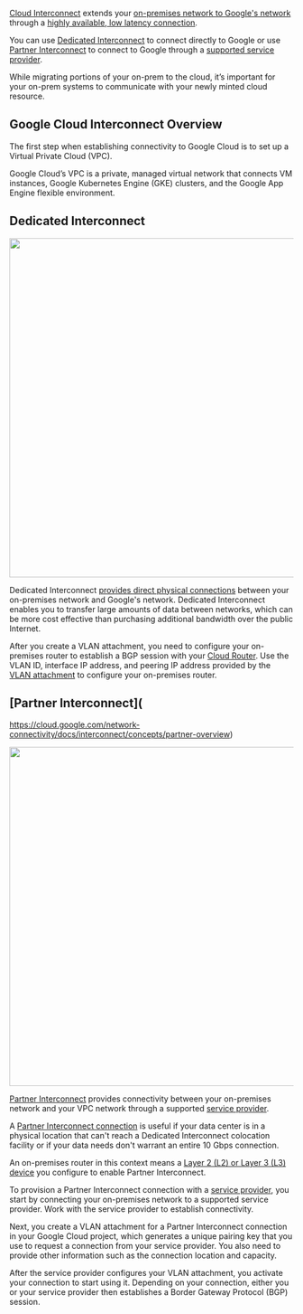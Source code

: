 

[Cloud Interconnect](https://cloud.google.com/network-connectivity/docs/interconnect)    extends your [on-premises network to Google's network](https://www.google.com/url?sa=t&source=web&rct=j&url=https://m.youtube.com/watch%3Fv%3DZMHXxHaCAeE&ved=2ahUKEwjkxcbgp7DwAhUUKn0KHSOfAHUQxa8BegQIBhAE&usg=AOvVaw3ZbaIFoh-HX2gY56RKcCEC) through a [highly available, low latency connection](https://www.google.com/url?sa=t&source=web&rct=j&url=https://m.youtube.com/watch%3Fv%3DqsDfazSdoKo&ved=2ahUKEwibotPjp7DwAhU4JDQIHYj6ACY4ChDFrwF6BAgKEAQ&usg=AOvVaw2--dDU-IoK1iHy_sGEW9lY).

You can use [Dedicated Interconnect](https://www.youtube.com/watch?v=cKaryf7qp9w) to connect directly to Google or use [Partner Interconnect](https://cloud.google.com/network-connectivity/docs/interconnect/concepts/partner-overview) to connect to Google through a [supported service provider](https://cloud.google.com/network-connectivity/docs/interconnect/concepts/service-providers).



While migrating portions of your on-prem to the cloud, it’s important for your on-prem systems to communicate with your newly minted cloud resource.



## Google Cloud Interconnect Overview

The first step when establishing connectivity to Google Cloud is to set up a Virtual Private Cloud (VPC).

Google Cloud’s VPC is a private, managed virtual network that connects VM instances, Google Kubernetes Engine (GKE) clusters, and the Google App Engine flexible environment.





## Dedicated Interconnect


<img src="https://docs.packetfabric.com/cloud/google/images/google_overview_dedicated.svg" width="600">

Dedicated Interconnect [provides direct physical connections](https://docs.packetfabric.com/cloud/google/overview/)  between your on-premises network and Google's network. Dedicated Interconnect enables you to transfer large amounts of data between networks, which can be more cost effective than purchasing additional bandwidth over the public Internet.



After you create a VLAN attachment, you need to configure your on-premises router to establish a BGP session with your [Cloud Router](https://cloud.google.com/network-connectivity/docs/interconnect/how-to/dedicated/configuring-onprem-routers). Use the VLAN ID, interface IP address, and peering IP address provided by the [VLAN attachment](https://cloud.google.com/network-connectivity/docs/interconnect/how-to/dedicated/creating-vlan-attachments) to configure your on-premises router.




## [Partner Interconnect](
https://cloud.google.com/network-connectivity/docs/interconnect/concepts/partner-overview)

<img src="https://docs.packetfabric.com/cloud/google/images/google_overview_hosted.svg" width="600">

[Partner Interconnect](https://cloud.google.com/network-connectivity/docs/interconnect/concepts/partner-overview) provides connectivity between your on-premises network and your VPC network through a supported [service provider](https://cloud.google.com/network-connectivity/docs/interconnect/concepts/service-providers). 

A [Partner Interconnect connection](https://cloud.google.com/network-connectivity/docs/interconnect/how-to/partner/provisioning-overview)     is useful if your data center is in a physical location that can't reach a Dedicated Interconnect colocation facility or if your data needs don't warrant an entire 10 Gbps connection.



An on-premises router in this context means a [Layer 2 (L2) or Layer 3 (L3)](https://cloud.google.com/network-connectivity/docs/interconnect/concepts/partner-overview#connectivity-type)  [device](https://cloud.google.com/network-connectivity/docs/interconnect/how-to/partner/configuring-onprem-routers) you configure to enable Partner Interconnect.


To provision a Partner Interconnect connection with a [service provider](https://cloud.google.com/network-connectivity/docs/interconnect/concepts/service-providers), you start by connecting your on-premises network to a supported service provider. Work with the service provider to establish connectivity.

Next, you create a VLAN attachment for a Partner Interconnect connection in your Google Cloud project, which generates a unique pairing key that you use to request a connection from your service provider. You also need to provide other information such as the connection location and capacity.

After the service provider configures your VLAN attachment, you activate your connection to start using it. Depending on your connection, either you or your service provider then establishes a Border Gateway Protocol (BGP) session.
